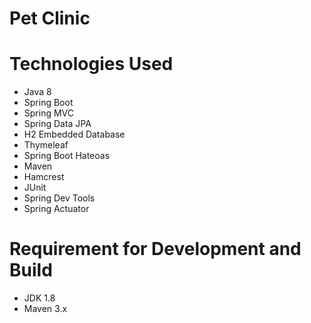 # Pet Clinic #

# Technologies Used
- Java 8
- Spring Boot
- Spring MVC
- Spring Data JPA
- H2 Embedded Database
- Thymeleaf
- Spring Boot Hateoas
- Maven
- Hamcrest
- JUnit
- Spring Dev Tools
- Spring Actuator

# Requirement for Development and Build
- JDK 1.8
- Maven 3.x


